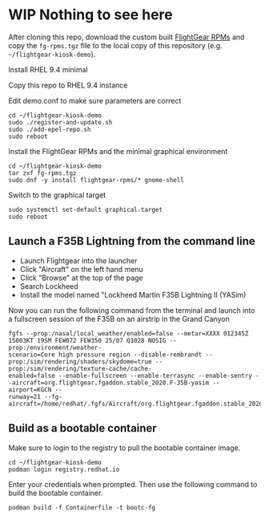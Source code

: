 # WIP Nothing to see here #

After cloning this repo, download the custom built [FlightGear RPMs](https://drive.google.com/drive/folders/112i4mOfHXXEoZNdSln_xWgMdx3ssWHtz?usp=drive_link)
and copy the `fg-rpms.tgz` file to the local copy of this repository
(e.g. `~/flightgear-kiosk-demo`).

Install RHEL 9.4 minimal

Copy this repo to RHEL 9.4 instance

Edit demo.conf to make sure parameters are correct

    cd ~/flightgear-kiosk-demo
    sudo ./register-and-update.sh
    sudo ./add-epel-repo.sh
    sudo reboot

Install the FlightGear RPMs and the minimal graphical environment

    cd ~/flightgear-kiosk-demo
    tar zxf fg-rpms.tgz
    sudo dnf -y install flightgear-rpms/* gnome-shell

Switch to the graphical target

    sudo systemctl set-default graphical.target
    sudo reboot

## Launch a F35B Lightning from the command line 
- Launch Flightgear into the launcher
- Click "Aircraft" on the left hand menu
- Click "Browse" at the top of the page
- Search Lockheed
- Install the model named "Lockheed Martin F35B Lightning II (YASim)

Now you can run the following command from the terminal and launch into a fullscreen session of the F35B on an airstrip in the Grand Canyon
```
fgfs --prop:/nasal/local_weather/enabled=false --metar=XXXX 012345Z 15003KT 19SM FEW072 FEW350 25/07 Q1028 NOSIG --prop:/environment/weather-     
scenario=Core high pressure region --disable-rembrandt --prop:/sim/rendering/shaders/skydome=true --prop:/sim/rendering/texture-cache/cache- 
enabled=false --enable-fullscreen --enable-terrasync --enable-sentry --aircraft=org.flightgear.fgaddon.stable_2020.F-35B-yasim --airport=KGCN -- 
runway=21 --fg-aircraft=/home/redhat/.fgfs/Aircraft/org.flightgear.fgaddon.stable_2020/Aircraft
```

## Build as a bootable container
Make sure to login to the registry to pull the bootable container image.

    cd ~/flightgear-kiosk-demo
    podman login registry.redhat.io

Enter your credentials when prompted. Then use the following command to
build the bootable container.

    podman build -f Containerfile -t bootc-fg
